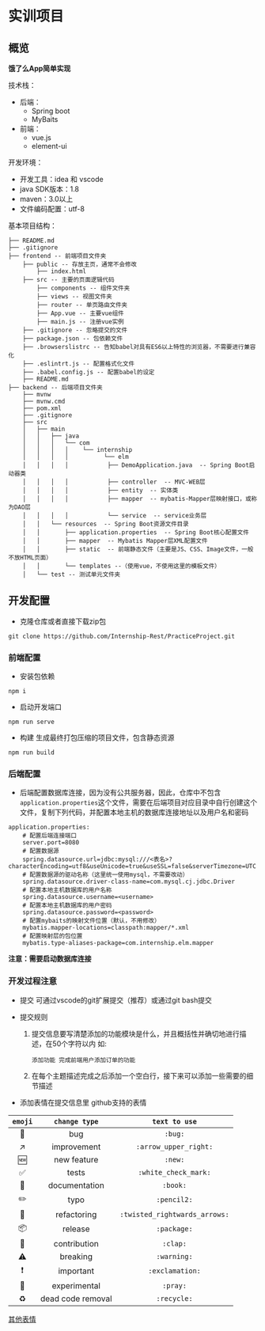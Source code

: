 # 实训项目

## 概览

__饿了么App简单实现__

技术栈：
- 后端：
    - Spring boot 
    - MyBaits
- 前端：
    - vue.js
    - element-ui

开发环境：
- 开发工具：idea 和 vscode
- java SDK版本：1.8
- maven：3.0以上
- 文件编码配置：utf-8

基本项目结构：

```
├── README.md
├── .gitignore 
├── frontend -- 前端项目文件夹
    ├── public -- 存放主页，通常不会修改
        ├── index.html
    ├── src -- 主要的页面逻辑代码
        ├── components -- 组件文件夹
        ├── views -- 视图文件夹
        ├── router -- 单页路由文件夹
        ├── App.vue -- 主要vue组件
        ├── main.js -- 注册vue实例
    ├── .gitignore -- 忽略提交的文件
    ├── package.json -- 包依赖文件
    ├── .browserslistrc -- 告知babel对具有ES6以上特性的浏览器，不需要进行兼容化
    ├── .eslintrt.js -- 配置格式化文件
    ├── .babel.config.js -- 配置babel的设定
    ├── README.md 
├── backend -- 后端项目文件夹
    ├── mvnw
    ├── mvnw.cmd
    ├── pom.xml
    ├── .gitignore
    ├── src
    │   ├── main
    │   │   ├── java
    │   │   │   └── com
    │   │   │   │    └── internship
    │   │   │   │          └── elm
    │   │   │   │           ├── DemoApplication.java  -- Spring Boot启动器类
    │   │   │   │           ├── controller  -- MVC-WEB层
    │   │   │   │           ├── entity  -- 实体类
    │   │   │   │           ├── mapper  -- mybatis-Mapper层映射接口，或称为DAO层
    │   │   │   │           └── service  -- service业务层
    │   │   └── resources  -- Spring Boot资源文件目录
    │   │       ├── application.properties  -- Spring Boot核心配置文件
    │   │       ├── mapper  -- Mybatis Mapper层XML配置文件
    │   │       ├── static  -- 前端静态文件（主要是JS、CSS、Image文件，一般不放HTML页面）
    │   │       └── templates --（使用vue，不使用这里的模板文件）
    │   └── test -- 测试单元文件夹
```

## 开发配置

- 克隆仓库或者直接下载zip包
```
git clone https://github.com/Internship-Rest/PracticeProject.git
```

### 前端配置

- 安装包依赖
```
npm i
```
- 启动开发端口
```
npm run serve
```
- 构建 生成最终打包压缩的项目文件，包含静态资源
```
npm run build
```


### 后端配置

- 后端配置数据库连接，因为没有公共服务器，因此，仓库中不包含`application.properties`这个文件，需要在后端项目对应目录中自行创建这个文件，复制下列代码，并配置本地主机的数据库连接地址以及用户名和密码
```
application.properties:
    # 配置后端连接端口
    server.port=8080
    # 配置数据源
    spring.datasource.url=jdbc:mysql:///<表名>?characterEncoding=utf8&useUnicode=true&useSSL=false&serverTimezone=UTC
    # 配置数据源的驱动名称（这里统一使用mysql，不需要改动）
    spring.datasource.driver-class-name=com.mysql.cj.jdbc.Driver
    # 配置本地主机数据库的用户名称
    spring.datasource.username=<username>
    # 配置本地主机数据库的用户密码
    spring.datasource.password=<password>
    # 配置mybaits的映射文件位置（默认，不用修改）
    mybatis.mapper-locations=classpath:mapper/*.xml
    # 配置映射层的包位置
    mybatis.type-aliases-package=com.internship.elm.mapper
```

__注意：需要启动数据库连接__

### 开发过程注意

- 提交 可通过vscode的git扩展提交（推荐）或通过git bash提交
- 提交规则 
    1. 提交信息要写清楚添加的功能模块是什么，并且概括性并确切地进行描述，在50个字符以内 如:
    
        ``` 添加功能 完成前端用户添加订单的功能 ```

    2. 在每个主题描述完成之后添加一个空白行，接下来可以添加一些需要的细节描述

- 添加表情在提交信息里 github支持的表情

| `emoji` | `change type` | `text to use` |
|:---:|:---:|:---:|
| :bug: | bug | `:bug:` |
| :arrow_upper_right: | improvement | `:arrow_upper_right:` |
| :new: | new feature | `:new:` |
| :white_check_mark: | tests | `:white_check_mark:` |
| :book: | documentation | `:book:` |
| :pencil2: | typo | `:pencil2:` |
| :twisted_rightwards_arrows: | refactoring | `:twisted_rightwards_arrows:` |
| :package: | release | `:package:` |
| :clap: | contribution | `:clap:` |
| :warning: | breaking | `:warning:` |
| :exclamation: | important | `:exclamation:` |
| :pray: | experimental | `:pray:` |
| :recycle: | dead code removal | `:recycle:` |

[其他表情](https://www.webfx.com/tools/emoji-cheat-sheet/)